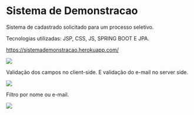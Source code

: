# Sistema de Demonstracao

Sistema de cadastrado solicitado para um processo seletivo.

Tecnologias utilizadas: JSP, CSS, JS, SPRING BOOT E JPA.

https://sistemademonstracao.herokuapp.com/


<a href="http://i.imgur.com/IMSXMhS.png">
  <img src="http://imgur.com/IMSXMhSl.png" />
</a>


Validação dos campos no client-side. E validação do e-mail no server side.

<a href="http://i.imgur.com/WunyHlk.png">
  <img src="http://imgur.com/WunyHlkl.png" />
</a>

Filtro por nome ou e-mail.

<a href="http://i.imgur.com/rHaKHmT.png">
  <img src="http://imgur.com/rHaKHmTl.png" />
</a>
